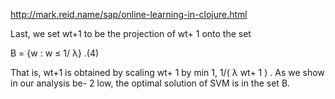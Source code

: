 http://mark.reid.name/sap/online-learning-in-clojure.html

Last, we set wt+1 to be the projection of wt+ 1 onto the set

B = {w : w ≤ 1/ λ} .(4)

That is,
wt+1 is obtained by scaling wt+ 1 by
min 1, 1/( λ wt+ 1 ) . As we show in our analysis be-
2
low, the optimal solution of SVM is in the set B.






